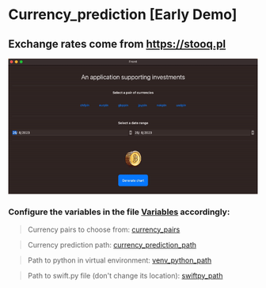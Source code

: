 # Currency_prediction [Early Demo]

## Exchange rates come from https://stooq.pl

![CURRENCY_PREDICTION](Documents/currency_prediction.gif)

### Configure the variables in the file <a href="https://github.com/przemek890/Currency_prediction/blob/master/Front/Front_Main/Front/Variables.swift#L11-L14">Variables</a> accordingly:
> Currency pairs to choose from: <a href="https://github.com/przemek890/Currency_prediction/blob/master/Front/Front_Main/Front/Variables.swift#L3">currency_pairs</a>

> Currency prediction path: <a href="https://github.com/przemek890/Currency_prediction/blob/master/Front/Front_Main/Front/Variables.swift#L4">currency_prediction_path</a>

> Path to python in virtual environment: <a href="https://github.com/przemek890/Currency_prediction/blob/master/Front/Front_Main/Front/Variables.swift#L5">venv_python_path</a>

> Path to swift.py file (don't change its location): <a href="https://github.com/przemek890/Currency_prediction/blob/master/Front/Front_Main/Front/Variables.swift#L6">swiftpy_path</a>
